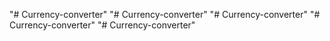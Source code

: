 "# Currency-converter" 
"# Currency-converter" 
"# Currency-converter" 
"# Currency-converter" 
"# Currency-converter" 
